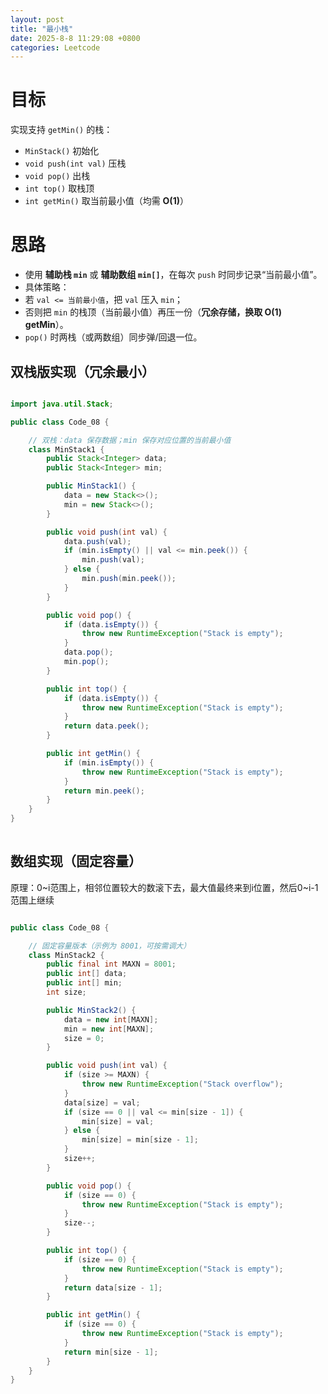 ```yaml
---
layout: post
title: "最小栈"
date: 2025-8-8 11:29:08 +0800
categories: Leetcode
---
```


# 目标

实现支持 `getMin()` 的栈：

- `MinStack()` 初始化
- `void push(int val)` 压栈
- `void pop()` 出栈
- `int top()` 取栈顶
- `int getMin()` 取当前最小值（均需 **O(1)**）

# 思路

-  使用 **辅助栈 `min`** 或 **辅助数组 `min[]`**，在每次 `push` 时同步记录“当前最小值”。  
-  具体策略：  
  - 若 `val <= 当前最小值`，把 `val` 压入 `min`；  
  - 否则把 `min` 的栈顶（当前最小值）再压一份（**冗余存储，换取 O(1) getMin**）。  
- `pop()` 时两栈（或两数组）同步弹/回退一位。

## 双栈版实现（冗余最小）

```java

import java.util.Stack;

public class Code_08 {

    // 双栈：data 保存数据；min 保存对应位置的当前最小值
    class MinStack1 {
        public Stack<Integer> data;
        public Stack<Integer> min;

        public MinStack1() {
            data = new Stack<>();
            min = new Stack<>();
        }

        public void push(int val) {
            data.push(val);
            if (min.isEmpty() || val <= min.peek()) {
                min.push(val);
            } else {
                min.push(min.peek());
            }
        }

        public void pop() {
            if (data.isEmpty()) {
                throw new RuntimeException("Stack is empty");
            }
            data.pop();
            min.pop();
        }

        public int top() {
            if (data.isEmpty()) {
                throw new RuntimeException("Stack is empty");
            }
            return data.peek();
        }

        public int getMin() {
            if (min.isEmpty()) {
                throw new RuntimeException("Stack is empty");
            }
            return min.peek();
        }
    }
}
    
```


## 数组实现（固定容量）

原理：0~i范围上，相邻位置较大的数滚下去，最大值最终来到i位置，然后0~i-1范围上继续

```java

public class Code_08 {

    // 固定容量版本（示例为 8001，可按需调大）
    class MinStack2 {
        public final int MAXN = 8001;
        public int[] data;
        public int[] min;
        int size;

        public MinStack2() {
            data = new int[MAXN];
            min = new int[MAXN];
            size = 0;
        }

        public void push(int val) {
            if (size >= MAXN) {
                throw new RuntimeException("Stack overflow");
            }
            data[size] = val;
            if (size == 0 || val <= min[size - 1]) {
                min[size] = val;
            } else {
                min[size] = min[size - 1];
            }
            size++;
        }

        public void pop() {
            if (size == 0) {
                throw new RuntimeException("Stack is empty");
            }
            size--;
        }

        public int top() {
            if (size == 0) {
                throw new RuntimeException("Stack is empty");
            }
            return data[size - 1];
        }

        public int getMin() {
            if (size == 0) {
                throw new RuntimeException("Stack is empty");
            }
            return min[size - 1];
        }
    }
}

```
